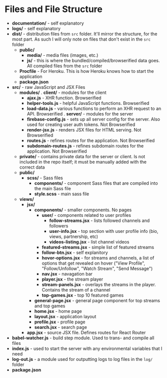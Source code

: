 # Files and File Structure


- **documentation/** - self explanatory
- **logs/** - self explanatory
- **dist/** - distribution files from `src` folder. It'll mirror the structure, for the most part. As such I will only note on files that don't exist in the `src` folder
  - **public/**
    - **media/** - media files (images, etc.)
    - **js/** - this is where the bundled/compiled/browserified data goes. All compiled files from the `src` folder
  - **Procfile** - For Heroku. This is how Heroku knows how to start the application
  - **package.json**
- **src/** - raw JavaScript and JSX Files
  - **modules/**
    . **client/** - modules for the client
      - **ajax.js** - XHR function. Browserified
      - **helper-tools.js** - helpful JavaScript functions. Browserified
      - **load-data.js** - various functions to perform an XHR request to an API. Browserified
    . **server/** - modules for the server
      - **firebase-config.js** - sets up all server config for the server. Also used for creating user auth tokens. Not Browserified
      - **render-jsx.js** - renders JSX files for HTML serving. Not Browserified
      - **routes.js** - refines routes for the application. Not Browserified
      - **subdomain-routes.js** - refines subdomain routes for the application. Not Browserified
  - **private/** - contains private data for the server or client. Is not included in the repo itself; it must be manually added with the correct data
  - **public/**
    - **scss/** - Sass files
      - **components/** - component Sass files that are compiled into the main Sass file
      - **style.scss** - main sass file
  - **views/**
    - **jsx/**
      - **components/** - smaller components. No pages
        - **user/** - components related to user profiles
          - **follow-streams.jsx** - lists followed channels and followers
          - **user-info.jsx** - top section with user profile info (bio, views, partnership, etc)
          - **videos-listing.jsx** - list channel videos
        - **featured-streams.jsx** - simple list of featured streams
        - **follow-btn.jsx** - self explanitory
        - **hovor-options.jsx** - for streams and channels, a list of options that get revealed on hover ("View Profile", "Follow/Unfollow", "Watch Stream", "Send Message")
        - **nav.jsx** - navagation bar
        - **player.jsx** - the stream player
        - **stream-panels.jsx** - overlays the streams in the player. Contains the stream of a channel
        - **top-games.jsx** - top 10 featured games
      - **general-page.jsx** - general page component for top streams and top games
      - **home.jsx** - home page
      - **layout.jsx** - application layout
      - **profile.jsx** - profile page
      - **search.jsx** - search page
    - **app.jsx** - source JSX file. Defines routes for React Router
- **babel-watcher.js** - build step module. Used to trans- and compile all files
- **index.js** - used to start the server with any environmental variables that I need
- **log-out.js** - a module used for outputting logs to log files in the `log/` folder
- **package.json**
